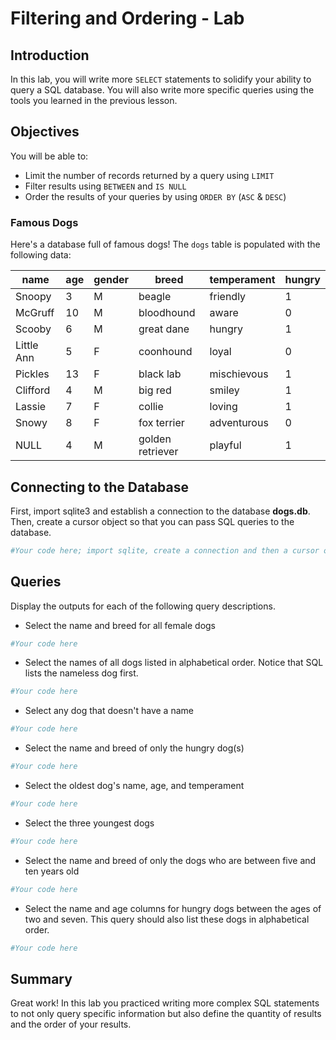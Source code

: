 
# Filtering and Ordering - Lab


## Introduction
In this lab, you will write more `SELECT` statements to solidify your ability to query a SQL database. You will also write more specific queries using the tools you learned in the previous lesson.

## Objectives
You will be able to:
* Limit the number of records returned by a query using `LIMIT`
* Filter results using `BETWEEN` and `IS NULL`
* Order the results of your queries by using `ORDER BY` (`ASC` & `DESC`)

### Famous Dogs

Here's a database full of famous dogs!  The `dogs` table is populated with the following data:

|name      |age    |gender |breed           |temperament|hungry |
|----------|-------|-------|----------------|-----------|-------|
|Snoopy    |3      |M      |beagle          |friendly   |1      |
|McGruff   |10     |M      |bloodhound      |aware      |0      |
|Scooby    |6      |M      |great dane      |hungry     |1      |
|Little Ann|5      |F      |coonhound       |loyal      |0      |
|Pickles   |13     |F      |black lab       |mischievous|1      |
|Clifford  |4      |M      |big red         |smiley     |1      |
|Lassie    |7      |F      |collie          |loving     |1      |
|Snowy     |8      |F      |fox terrier     |adventurous|0      |
|NULL      |4      |M      |golden retriever|playful    |1      |

## Connecting to the Database

First, import sqlite3 and establish a connection to the database **dogs.db**. Then, create a cursor object so that you can pass SQL queries to the database.


```python
#Your code here; import sqlite, create a connection and then a cursor object.
```

## Queries

Display the outputs for each of the following query descriptions.

* Select the name and breed for all female dogs


```python
#Your code here
```

* Select the names of all dogs listed in alphabetical order.  Notice that SQL lists the nameless dog first.


```python
#Your code here
```

* Select any dog that doesn't have a name


```python
#Your code here
```

* Select the name and breed of only the hungry dog(s)


```python
#Your code here
```

* Select the oldest dog's name, age, and temperament


```python
#Your code here
```

* Select the three youngest dogs


```python
#Your code here
```

* Select the name and breed of only the dogs who are between five and ten years old


```python
#Your code here
```

* Select the name and age columns for hungry dogs between the ages of two and seven.  This query should also list these dogs in alphabetical order.


```python
#Your code here
```

## Summary

Great work! In this lab you practiced writing more complex SQL statements to not only query specific information but also define the quantity of results and the order of your results. 
